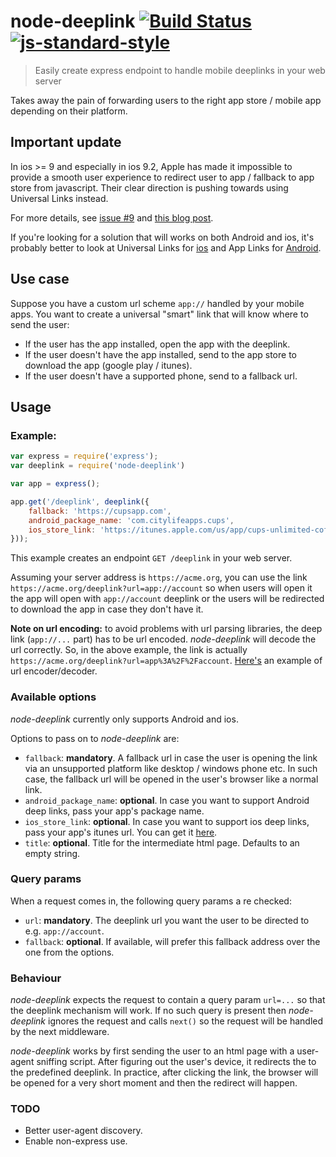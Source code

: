 # node-deeplink [![Build Status](https://travis-ci.org/mderazon/node-deeplink.svg?branch=master)](https://travis-ci.org/mderazon/node-deeplink) [![js-standard-style](https://img.shields.io/badge/code%20style-standard-brightgreen.svg)](http://standardjs.com/)


> Easily create express endpoint to handle mobile deeplinks in your web server


Takes away the pain of forwarding users to the right app store / mobile app depending on their platform.

## Important update

In ios >= 9 and especially in ios 9.2, Apple has made it impossible to provide a smooth user experience to redirect user to app / fallback to app store from javascript. Their clear direction is pushing towards using Universal Links instead. 

For more details, see [issue #9](https://github.com/mderazon/node-deeplink/issues/9) and [this blog post](http://email.branch.io/ios-9.2-release-important-announcement).

If you're looking for a solution that will works on both Android and ios, it's probably better to look at Universal Links for [ios](https://developer.apple.com/library/ios/documentation/General/Conceptual/AppSearch/UniversalLinks.html#//apple_ref/doc/uid/TP40016308-CH12) and App Links for [Android](http://developer.android.com/training/app-links/index.html).

## Use case

Suppose you have a custom url scheme `app://` handled by your mobile apps. You want to create a universal "smart" link that will know where to send the user:
- If the user has the app installed, open the app with the deeplink.
- If the user doesn't have the app installed, send to the app store to download the app (google play / itunes).
- If the user doesn't have a supported phone, send to a fallback url.


## Usage

### Example:
```js
var express = require('express');
var deeplink = require('node-deeplink')

var app = express();

app.get('/deeplink', deeplink({ 
    fallback: 'https://cupsapp.com',
    android_package_name: 'com.citylifeapps.cups', 
    ios_store_link: 'https://itunes.apple.com/us/app/cups-unlimited-coffee/id556462755?mt=8&uo=4',
}));

```
This example creates an endpoint `GET /deeplink` in your web server.

Assuming your server address is `https://acme.org`, you can use the link `https://acme.org/deeplink?url=app://account` so when users will open it the app will open with `app://account` deeplink or the users will be redirected to download the app in case they don't have it.

**Note on url encoding:** to avoid problems with url parsing libraries, the deep link (`app://...` part) has to be url encoded. *node-deeplink* will decode the url correctly. So, in the above example, the link is actually `https://acme.org/deeplink?url=app%3A%2F%2Faccount`. [Here's](http://meyerweb.com/eric/tools/dencoder/) an example of url encoder/decoder.


### Available options
*node-deeplink* currently only supports Android and ios.

Options to pass on to *node-deeplink* are:
- `fallback`: **mandatory**. A fallback url in case the user is opening the link via an unsupported platform like desktop / windows phone etc. In such case, the fallback url will be opened in the user's browser like a normal link.
- `android_package_name`: **optional**. In case you want to support Android deep links, pass your app's package name.
- `ios_store_link`: **optional**. In case you want to support ios deep links, pass your app's itunes url. You can get it [here](https://linkmaker.itunes.apple.com/us/).
- `title`: **optional**. Title for the intermediate html page. Defaults to an empty string.

### Query params
When a request comes in, the following query params a re checked:
- `url`: **mandatory**. The deeplink url you want the user to be directed to e.g. `app://account`.
- `fallback`: **optional**. If available, will prefer this fallback address over the one from the options.

### Behaviour
*node-deeplink* expects the request to contain a query param `url=...` so that the deeplink mechanism will work. If no such query is present then *node-deeplink* ignores the request and calls `next()` so the request will be handled by the next middleware.

*node-deeplink* works by first sending the user to an html page with a user-agent sniffing script. After figuring out the user's device, it redirects the to the predefined deeplink. In practice, after clicking the link, the browser will be opened for a very short moment and then the redirect will happen.

### TODO
- Better user-agent discovery.
- Enable non-express use.
